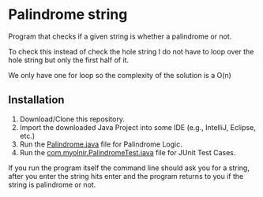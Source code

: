 # Palindrome string

Program that checks if a given string is whether a palindrome or not.

To check this instead of check the hole string I do not have to loop over the hole string
but only the first half of it.

We only have one for loop so the complexity of the solution is a O(n)

## Installation

1. Download/Clone this repository.
2. Import the downloaded Java Project into some IDE (e.g., IntelliJ, Eclipse, etc.)
3. Run the [Palindrome.java](src/com/myolnir/Palindrome.java) file for Palindrome Logic.
4. Run the [com.myolnir.PalindromeTest.java](test/com/myolnir/PalindromeTest.java) file for JUnit Test Cases.

If you run the program itself the command line should ask you for a string, after you enter the string hits enter and 
the program returns to you if the string is palindrome or not.


